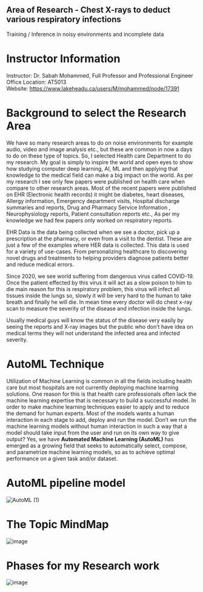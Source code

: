## Area of Research - Chest X-rays to deduct various respiratory infections
Training / Inference in noisy environments and incomplete data 

# Instructor Information
Instructor: Dr. Sabah Mohammed, Full Professor and Professional Engineer <br>
Office Location: AT5013 <br>
Website: https://www.lakeheadu.ca/users/M/mohammed/node/17391 <br>

# Background to select the Research Area

We have so many research areas to do on noise environments for example audio, video and image analysis etc., but these are common in now a days to do on these type of topics. So, I selected Health care Department to do my research. My goal is simply to inspire the world and open eyes to show how studying computer deep learning, AI, ML and then applying that knowledge to the medical field can make a big impact on the world. As per my research I see only few papers were published on health care when compare to other research areas. Most of the recent papers were published on EHR (Electronic health records) it might be diabetes, heart diseases, Allergy information, Emergency department visits, Hospital discharge summaries and reports, Drug and Pharmacy Service Information , Neurophysiology reports, Patient consultation reports etc., As per my knowledge we had few papers only worked on respiratory reports.

EHR Data is the data being collected when we see a doctor, pick up a prescription at the pharmacy, or even from a visit to the dentist. These are just a few of the examples where HER data is collected. This data is used for a variety of use-cases. From personalizing healthcare to discovering novel drugs and treatments to helping providers diagnose patients better and reduce medical errors.

Since 2020, we see world suffering from dangerous virus called COVID-19. Once the patient effected by this virus it will act as a slow poison to him to die main reason for this is respiratory problem, this virus will infect all tissues inside the lungs so, slowly it will be very hard to the human to take breath and finally he will die. In mean time every doctor will do chest x-ray scan to measure the severity of the disease and infection inside the lungs. 

Usually medical guys will know the status of the disease very easily by seeing the reports and X-ray images but the public who don’t have idea on medical terms they will not understand the infected area and infected severity. 

# AutoML Technique
Utilization of Machine Learning is common in all the fields including health care but most hospitals are not currently deploying machine learning solutions. One reason for this is that health care professionals often lack the machine learning expertise that is necessary to build a successful model. In order to make machine learning techniques easier to apply and to reduce the demand for human experts. Most of the models wants a human interaction in each stage to add, deploy and run the model. Don’t we run the machine learning models without human interaction in such a way that a model should take input from the user and run on its own way to give output? Yes, we have **Automated Machine Learning (AutoML)** has emerged as a growing field that seeks to automatically select, compose, and parametrize machine learning models, so as to achieve optimal performance on a given task and/or dataset.

# AutoML pipeline model
![AutoML (1)](https://user-images.githubusercontent.com/77629263/141599026-19f0e596-844e-4e57-99ab-53feacf89afa.png)


# The Topic MindMap 
![image](https://user-images.githubusercontent.com/77629263/135914734-5e7622cb-b2ad-4b05-83b5-d551548c4c10.png)
# Phases for my Research work 

![image](https://user-images.githubusercontent.com/77629263/140815385-784e1af6-9017-4240-b108-528b419f0a21.png)






